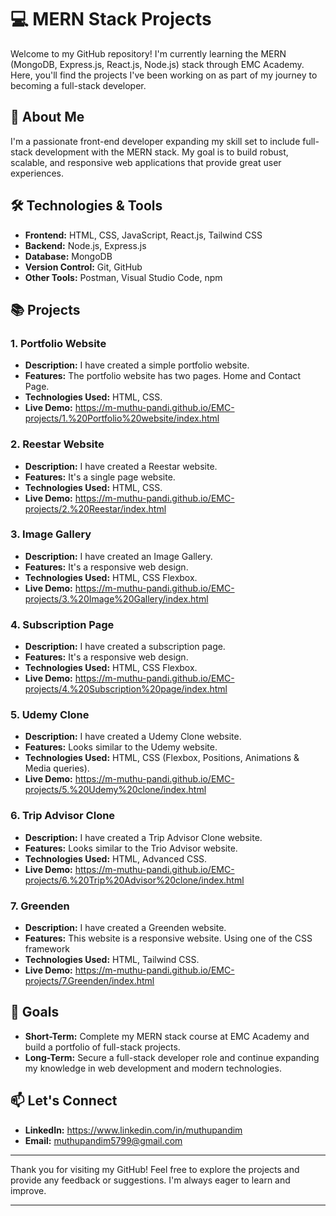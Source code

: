# 💻 MERN Stack Projects

Welcome to my GitHub repository! I'm currently learning the MERN (MongoDB, Express.js, React.js, Node.js) stack through EMC Academy. Here, you'll find the projects I've been working on as part of my journey to becoming a full-stack developer.

## 🚀 About Me

I'm a passionate front-end developer expanding my skill set to include full-stack development with the MERN stack. My goal is to build robust, scalable, and responsive web applications that provide great user experiences.

## 🛠️ Technologies & Tools

- **Frontend:** HTML, CSS, JavaScript, React.js, Tailwind CSS
- **Backend:** Node.js, Express.js
- **Database:** MongoDB
- **Version Control:** Git, GitHub
- **Other Tools:** Postman, Visual Studio Code, npm

## 📚 Projects

### 1. Portfolio Website
- **Description:** I have created a simple portfolio website.
- **Features:** The portfolio website has two pages. Home and Contact Page.
- **Technologies Used:** HTML, CSS.
- **Live Demo:** https://m-muthu-pandi.github.io/EMC-projects/1.%20Portfolio%20website/index.html

### 2. Reestar Website
- **Description:** I have created a Reestar website.
- **Features:** It's a single page website.
- **Technologies Used:** HTML, CSS.
- **Live Demo:** https://m-muthu-pandi.github.io/EMC-projects/2.%20Reestar/index.html

### 3. Image Gallery
- **Description:** I have created an Image Gallery.
- **Features:** It's a responsive web design.
- **Technologies Used:** HTML, CSS Flexbox.
- **Live Demo:** https://m-muthu-pandi.github.io/EMC-projects/3.%20Image%20Gallery/index.html

### 4. Subscription Page
- **Description:** I have created a subscription page.
- **Features:** It's a responsive web design.
- **Technologies Used:** HTML, CSS Flexbox.
- **Live Demo:** https://m-muthu-pandi.github.io/EMC-projects/4.%20Subscription%20page/index.html

### 5. Udemy Clone
- **Description:** I have created a Udemy Clone website.
- **Features:** Looks similar to the Udemy website.
- **Technologies Used:** HTML, CSS (Flexbox, Positions, Animations & Media queries).
- **Live Demo:** https://m-muthu-pandi.github.io/EMC-projects/5.%20Udemy%20clone/index.html

### 6. Trip Advisor Clone
- **Description:** I have created a Trip Advisor Clone website.
- **Features:** Looks similar to the Trio Advisor website.
- **Technologies Used:** HTML, Advanced CSS.
- **Live Demo:** https://m-muthu-pandi.github.io/EMC-projects/6.%20Trip%20Advisor%20clone/index.html

### 7. Greenden
- **Description:** I have created a Greenden website.
- **Features:** This website is a responsive website. Using one of the CSS framework
- **Technologies Used:** HTML, Tailwind CSS.
- **Live Demo:** https://m-muthu-pandi.github.io/EMC-projects/7.Greenden/index.html

## 🎯 Goals

- **Short-Term:** Complete my MERN stack course at EMC Academy and build a portfolio of full-stack projects.
- **Long-Term:** Secure a full-stack developer role and continue expanding my knowledge in web development and modern technologies.

## 📫 Let's Connect

- **LinkedIn:** https://www.linkedin.com/in/muthupandim
- **Email:** muthupandim5799@gmail.com

---

Thank you for visiting my GitHub! Feel free to explore the projects and provide any feedback or suggestions. I'm always eager to learn and improve.

---
